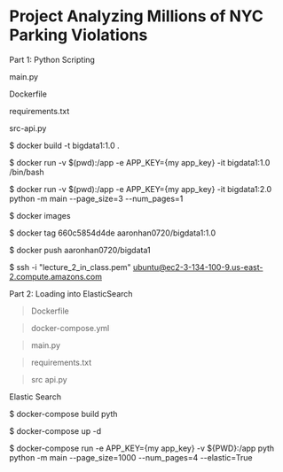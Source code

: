 # Project  Analyzing Millions of NYC Parking Violations
Part 1: Python Scripting

main.py

Dockerfile

requirements.txt

src-api.py

$ docker build -t bigdata1:1.0 .

$ docker run -v $(pwd):/app -e APP_KEY={my app_key} -it bigdata1:1.0 /bin/bash

$ docker run -v $(pwd):/app -e APP_KEY={my app_key} -it bigdata1:2.0 python -m main --page_size=3 --num_pages=1 

$ docker images

$ docker tag 660c5854d4de aaronhan0720/bigdata1:1.0

$ docker push aaronhan0720/bigdata1

$ ssh -i "lecture_2_in_class.pem" ubuntu@ec2-3-134-100-9.us-east-2.compute.amazons.com







Part 2: Loading into ElasticSearch

>Dockerfile

>docker-compose.yml

>main.py

>requirements.txt

>src
   >api.py

Elastic Search

$ docker-compose build pyth

$ docker-compose up -d

$ docker-compose run -e APP_KEY={my app_key} -v ${PWD}:/app pyth python -m main --page_size=1000 --num_pages=4 --elastic=True
